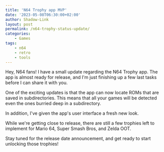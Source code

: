 ```yaml
---
title: 'N64 Trophy app MVP'
date: '2023-05-08T06:30:00+02:00'
author: Shadow-Link
layout: post
permalink: /n64-trophy-status-update/
categories:
    - Games
tags:
    - n64
    - retro
    - tools
---
```


Hey, N64 fans! I have a small update regarding the N64 Trophy app. The app is almost ready for release, and I'm just finishing up a few last tasks before I can share it with you.

One of the exciting updates is that the app can now locate ROMs that are saved in subdirectories. This means that all your games will be detected even the ones burried deep in a subdirectory.

In addition, I've given the app's user interface a fresh new look.

While we're getting close to release, there are still a few trophies left to implement for Mario 64, Super Smash Bros, and Zelda OOT. 

Stay tuned for the release date announcement, and get ready to start unlocking those trophies!






